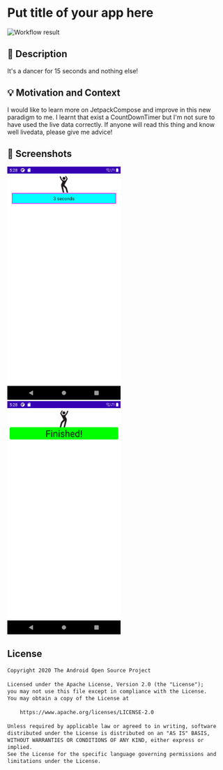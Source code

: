 # Put title of your app here

<!--- Replace <OWNER> with your Github Username and <REPOSITORY> with the name of your repository. -->
<!--- You can find both of these in the url bar when you open your repository in github. -->
![Workflow result](https://github.com/crazycoder1999/TimerJetpackCompose/workflows/Check/badge.svg)


## :scroll: Description
It's a dancer for 15 seconds and nothing else!


## :bulb: Motivation and Context
I would like to learn more on JetpackCompose and improve in this new paradigm to me.
I learnt that exist a CountDownTimer but I'm not sure to have used the live data correctly.
If anyone will read this thing and know well livedata, please give me advice!


## :camera_flash: Screenshots
<!-- You can add more screenshots here if you like -->
<img src="/results/screenshot_1.png" width="260">&emsp;<img src="/results/screenshot_2.png" width="260">

## License
```
Copyright 2020 The Android Open Source Project

Licensed under the Apache License, Version 2.0 (the "License");
you may not use this file except in compliance with the License.
You may obtain a copy of the License at

    https://www.apache.org/licenses/LICENSE-2.0

Unless required by applicable law or agreed to in writing, software
distributed under the License is distributed on an "AS IS" BASIS,
WITHOUT WARRANTIES OR CONDITIONS OF ANY KIND, either express or implied.
See the License for the specific language governing permissions and
limitations under the License.
```